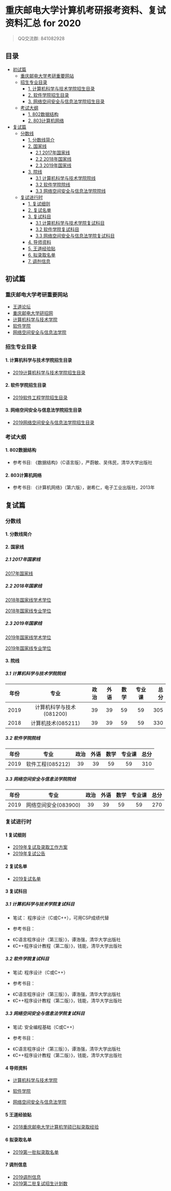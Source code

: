 # 重庆邮电大学计算机考研报考资料、复试资料汇总 for 2020
>QQ交流群: 841082928

## 目录
* [初试篇](#初试篇)
   * [重庆邮电大学考研重要网站](#重庆邮电大学考研重要网站)
   * [招生专业目录](#招生专业目录)
       * [1. 计算机科学与技术学院招生目录](#1-计算机科学与技术学院招生目录)
       * [2. 软件学院招生目录](#2-软件学院招生目录)
       * [3. 网络空间安全与信息法学院招生目录](#3-网络空间安全与信息法学院招生目录)
    * [考试大纲](#考试大纲)
       * [1. 802数据结构](#1-802数据结构)
       * [2. 803计算机网络](#2-803计算机网络)
* [复试篇](#复试篇)
   * [分数线](#分数线)
       * [1. 分数线简介](#1-分数线简介)
       * [2. 国家线](#2-国家线)
            * [2.1 2017年国家线](#21-2017年国家线)
            * [2.2 2018年国家线](#22-2018年国家线)
            * [2.3 2019年国家线](#23-2019年国家线)
       * [3. 院线](#3-院线)
            * [3.1 计算机科学与技术学院院线](#31-计算机科学与技术学院院线)
            * [3.2 软件学院院线](#32-软件学院院线)
            * [3.3 网络空间安全与信息法学院院线](33-网络空间安全与信息法学院院线)
   * [复试进行时](#复试进行时)
       * [1. 复试细则](#1-复试细则)
       * [2. 复试名单](#2-复试名单)
       * [3. 复试科目](#3-复试科目)
            * [3.1 计算机科学与技术学院复试科目](#31-计算机科学与技术学院复试科目)
            * [3.2 软件学院复试科目](#32-软件学院复试科目)
            * [3.3 网络空间安全与信息法学院复试科目](#33-网络空间安全与信息法学院复试科目)
       * [4. 导师资料](#4-导师资料)
       * [5. 王道经验贴](#5-王道经验贴)
       * [6. 拟录取名单](#6-拟录取名单)
       * [7. 调剂信息](#7-调剂信息)

## 初试篇
### 重庆邮电大学考研重要网站
- [王道论坛](http://www.cskaoyan.com/forum.php?mod=forumdisplay&fid=273&filter=typeid&typeid=46)
- [重庆邮电大学研招网](http://yjs.cqupt.edu.cn)
- [计算机科学与技术学院](http://cs.cqupt.edu.cn/)
- [软件学院](http://software.cqupt.edu.cn/)
- [网络空间安全与信息法学院](http://sl.cqupt.edu.cn/)

### 招生专业目录
#### 1. 计算机科学与技术学院招生目录
- [2019计算机科学与技术学院招生目录](./重庆邮电大学/初试/2019计算机科学与技术学院招生目录.pdf)

#### 2. 软件学院招生目录
- [2019软件工程学院招生目录](./重庆邮电大学/初试/2019软件工程学院招生目录.pdf)

#### 3. 网络空间安全与信息法学院招生目录
- [2019网络空间安全与信息法学院招生目录](./重庆邮电大学/初试/2019网络空间安全与信息法学院招生目录.pdf)

### 考试大纲
#### 1. 802数据结构
- 参考书目:
《数据结构》（C语言版），严蔚敏、吴伟民，清华大学出版社

#### 2. 803计算机网络
- 参考书目:
《计算机网络》（第六版），谢希仁，电子工业出版社，2013年

## 复试篇
### 分数线
#### 1. 分数线简介

#### 2. 国家线
##### 2.1 2017年国家线
[2017年国家线](https://yz.chsi.com.cn/kyzx/kydt/201703/20170315/1591016940.html)

##### 2.2 2018年国家线
[2018年国家线学术学位](https://yz.chsi.com.cn/kyzx/kp/201803/20180316/1670298651.html)

[2018年国家线专业学位](https://yz.chsi.com.cn/kyzx/kp/201803/20180316/1670298653.html)

##### 2.3 2019年国家线
[2019年国家线学术学位](https://yz.chsi.com.cn/kyzx/kp/201903/20190315/1772265280.html)

[2019年国家线专业学位](https://yz.chsi.com.cn/kyzx/kp/201903/20190315/1772265285.html)

#### 3. 院线
##### 3.1 计算机科学与技术学院院线
|  年份  |                专业                 |   政治   |   外语   |    数学    |    专业课   |  总分 |
| :--: | :----------------------------------: | :-----: | :------: | :-------: | :--------: |-----: |
| 2019 |       计算机科学与技术(081200)         |    39   |    39    |    59     |     59     |  305  |
| 2018 |          计算机技术(085211)           |    39   |    39    |    59     |     59     |  330  |


##### 3.2 软件学院院线
|  年份  |                专业                 |   政治   |   外语   |    数学    |    专业课   |  总分 |
| :--: | :----------------------------------: | :-----: | :------: | :-------: | :--------: |-----: |
| 2019 |           软件工程(085212)            |    39   |    39    |    59     |     59     |  310  |

##### 3.3 网络空间安全与信息法学院院线
|  年份  |                专业                 |   政治   |   外语   |    数学    |    专业课   |  总分 |
| :--: | :----------------------------------: | :-----: | :------: | :-------: | :--------: |-----: |
| 2019 |         网络空间安全(083900)          |    39   |    39    |    59     |     59     |  270  |

### 复试进行时
#### 1 复试细则
* [2019年复试及录取工作方案](http://yjs.cqupt.edu.cn/info/1006/4216.htm)
* [2019年复试公告](http://yjs.cqupt.edu.cn/info/1006/4218.htm)

#### 2 复试名单
- [2019复试名单](./重庆邮电大学/复试/2019年硕士研究生第一批复试名单.pdf)

#### 3 复试科目
##### 3.1 计算机科学与技术学院复试科目
- 笔试：
程序设计（C或C++），可用CSP成绩代替

- 参考书目：
* 《C语言程序设计（第三版）》，谭浩强，清华大学出版社
* 《C++程序设计教程（第二版）》，钱能，清华大学出版社

##### 3.2 软件学院复试科目
- 笔试:
程序设计（C或C++）

- 参考书目：
* 《C语言程序设计（第三版）》，谭浩强，清华大学出版社
* 《C++程序设计教程（第二版）》，钱能，清华大学出版社

##### 3.3 网络空间安全与信息法学院复试科目
- 笔试:
安全编程基础（C或C++）

- 参考书目：
* 《C语言程序设计（第三版）》，谭浩强，清华大学出版社
* 《C++程序设计教程（第二版）》，钱能，清华大学出版社

#### 4 导师资料
* [计算机科学与技术学院](http://cs.cqupt.edu.cn/szdw.htm)

* [软件学院](http://software.cqupt.edu.cn/list.jsp?urltype=tree.TreeTempUrl&wbtreeid=1006)

* [网络空间安全与信息法学院](http://sl.cqupt.edu.cn/szdw/sztd.htm)

#### 5 王道经验贴
* [2018重庆邮电大学计算机学硕已拟录取经验](http://www.cskaoyan.com/forum.php?mod=viewthread&tid=649619&fromuid=484376)

#### 6 拟录取名单
* [2019第一批拟录取名单](./重庆邮电大学/复试/2019第一批拟录取名单（公示3.26）.pdf)

#### 7 调剂信息
* [2019调剂信息](http://yjs.cqupt.edu.cn/info/1006/4223.htm)
* [2019第二批复试招生计划数](http://yjs.cqupt.edu.cn/info/1006/4241.htm)